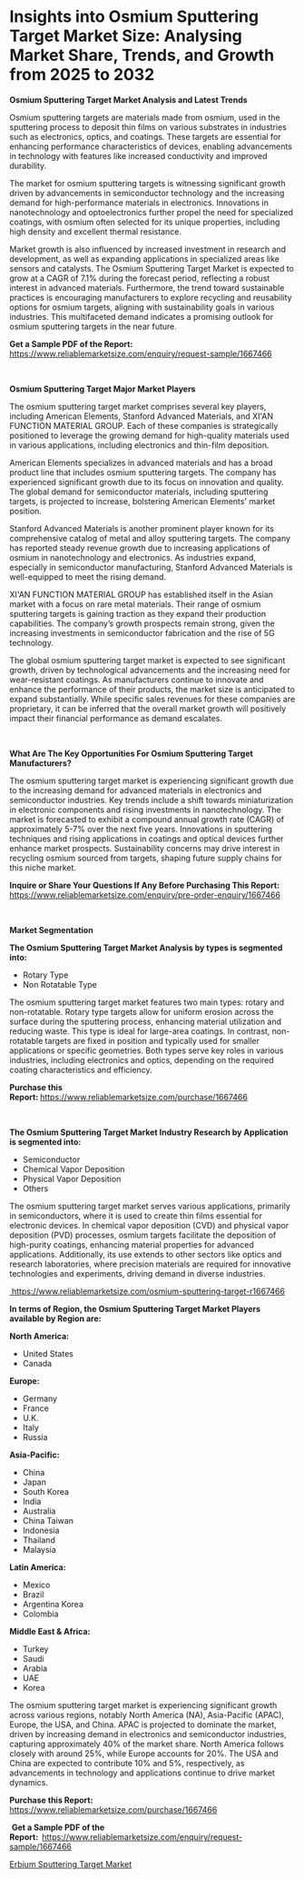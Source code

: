 <p><h1>Insights into Osmium Sputtering Target Market Size: Analysing Market Share, Trends, and Growth from 2025 to 2032</h1></p><p><strong>Osmium Sputtering Target Market Analysis and Latest Trends</strong></p>
<p><p>Osmium sputtering targets are materials made from osmium, used in the sputtering process to deposit thin films on various substrates in industries such as electronics, optics, and coatings. These targets are essential for enhancing performance characteristics of devices, enabling advancements in technology with features like increased conductivity and improved durability.</p><p>The market for osmium sputtering targets is witnessing significant growth driven by advancements in semiconductor technology and the increasing demand for high-performance materials in electronics. Innovations in nanotechnology and optoelectronics further propel the need for specialized coatings, with osmium often selected for its unique properties, including high density and excellent thermal resistance.</p><p>Market growth is also influenced by increased investment in research and development, as well as expanding applications in specialized areas like sensors and catalysts. The Osmium Sputtering Target Market is expected to grow at a CAGR of 7.1% during the forecast period, reflecting a robust interest in advanced materials. Furthermore, the trend toward sustainable practices is encouraging manufacturers to explore recycling and reusability options for osmium targets, aligning with sustainability goals in various industries. This multifaceted demand indicates a promising outlook for osmium sputtering targets in the near future.</p></p>
<p><strong>Get a Sample PDF of the Report:&nbsp;</strong> <a href="https://www.reliablemarketsize.com/enquiry/request-sample/1667466?utm_campaign=2625&utm_medium=2&utm_source=Github&utm_content=ia&utm_term=08032025&utm_id=osmium-sputtering-target">https://www.reliablemarketsize.com/enquiry/request-sample/1667466</a></p>
<p>&nbsp;</p>
<p><strong>Osmium Sputtering Target Major Market Players</strong></p>
<p><p>The osmium sputtering target market comprises several key players, including American Elements, Stanford Advanced Materials, and XI'AN FUNCTION MATERIAL GROUP. Each of these companies is strategically positioned to leverage the growing demand for high-quality materials used in various applications, including electronics and thin-film deposition.</p><p>American Elements specializes in advanced materials and has a broad product line that includes osmium sputtering targets. The company has experienced significant growth due to its focus on innovation and quality. The global demand for semiconductor materials, including sputtering targets, is projected to increase, bolstering American Elements' market position.</p><p>Stanford Advanced Materials is another prominent player known for its comprehensive catalog of metal and alloy sputtering targets. The company has reported steady revenue growth due to increasing applications of osmium in nanotechnology and electronics. As industries expand, especially in semiconductor manufacturing, Stanford Advanced Materials is well-equipped to meet the rising demand.</p><p>XI'AN FUNCTION MATERIAL GROUP has established itself in the Asian market with a focus on rare metal materials. Their range of osmium sputtering targets is gaining traction as they expand their production capabilities. The company’s growth prospects remain strong, given the increasing investments in semiconductor fabrication and the rise of 5G technology.</p><p>The global osmium sputtering target market is expected to see significant growth, driven by technological advancements and the increasing need for wear-resistant coatings. As manufacturers continue to innovate and enhance the performance of their products, the market size is anticipated to expand substantially. While specific sales revenues for these companies are proprietary, it can be inferred that the overall market growth will positively impact their financial performance as demand escalates.</p></p>
<p>&nbsp;</p>
<p><strong>What Are The Key Opportunities For Osmium Sputtering Target Manufacturers?</strong></p>
<p><p>The osmium sputtering target market is experiencing significant growth due to the increasing demand for advanced materials in electronics and semiconductor industries. Key trends include a shift towards miniaturization in electronic components and rising investments in nanotechnology. The market is forecasted to exhibit a compound annual growth rate (CAGR) of approximately 5-7% over the next five years. Innovations in sputtering techniques and rising applications in coatings and optical devices further enhance market prospects. Sustainability concerns may drive interest in recycling osmium sourced from targets, shaping future supply chains for this niche market.</p></p>
<p><strong>Inquire or Share Your Questions If Any Before Purchasing This Report:</strong> <a href="https://www.reliablemarketsize.com/enquiry/pre-order-enquiry/1667466?utm_campaign=2625&utm_medium=2&utm_source=Github&utm_content=ia&utm_term=08032025&utm_id=osmium-sputtering-target">https://www.reliablemarketsize.com/enquiry/pre-order-enquiry/1667466</a></p>
<p>&nbsp;</p>
<p><strong>Market Segmentation</strong></p>
<p><strong>The Osmium Sputtering Target Market Analysis by types is segmented into:</strong></p>
<p><ul><li>Rotary Type</li><li>Non Rotatable Type</li></ul></p>
<p><p>The osmium sputtering target market features two main types: rotary and non-rotatable. Rotary type targets allow for uniform erosion across the surface during the sputtering process, enhancing material utilization and reducing waste. This type is ideal for large-area coatings. In contrast, non-rotatable targets are fixed in position and typically used for smaller applications or specific geometries. Both types serve key roles in various industries, including electronics and optics, depending on the required coating characteristics and efficiency.</p></p>
<p><strong>Purchase this Report:&nbsp;</strong><a href="https://www.reliablemarketsize.com/purchase/1667466?utm_campaign=2625&utm_medium=2&utm_source=Github&utm_content=ia&utm_term=08032025&utm_id=osmium-sputtering-target">https://www.reliablemarketsize.com/purchase/1667466</a></p>
<p>&nbsp;</p>
<p><strong>The Osmium Sputtering Target Market Industry Research by Application is segmented into:</strong></p>
<p><ul><li>Semiconductor</li><li>Chemical Vapor Deposition</li><li>Physical Vapor Deposition</li><li>Others</li></ul></p>
<p><p>The osmium sputtering target market serves various applications, primarily in semiconductors, where it is used to create thin films essential for electronic devices. In chemical vapor deposition (CVD) and physical vapor deposition (PVD) processes, osmium targets facilitate the deposition of high-purity coatings, enhancing material properties for advanced applications. Additionally, its use extends to other sectors like optics and research laboratories, where precision materials are required for innovative technologies and experiments, driving demand in diverse industries.</p></p>
<p><a href="https://www.reliablemarketsize.com/osmium-sputtering-target-r1667466?utm_campaign=2625&utm_medium=2&utm_source=Github&utm_content=ia&utm_term=08032025&utm_id=osmium-sputtering-target">&nbsp;https://www.reliablemarketsize.com/osmium-sputtering-target-r1667466</a></p>
<p><strong>In terms of Region, the Osmium Sputtering Target Market Players available by Region are:</strong></p>
<p>
    <p> <strong> North America: </strong>
        <ul>
            <li>United States</li>
            <li>Canada</li>
        </ul>
        </p> 
    <p> <strong> Europe: </strong>
        <ul>
            <li>Germany</li>
            <li>France</li>
            <li>U.K.</li>
            <li>Italy</li>
            <li>Russia</li>
        </ul>
        </p> 
    <p> <strong> Asia-Pacific: </strong>
        <ul>
            <li>China</li>
            <li>Japan</li>
            <li>South Korea</li>
            <li>India</li>
            <li>Australia</li>
            <li>China Taiwan</li>
            <li>Indonesia</li>
            <li>Thailand</li>
            <li>Malaysia</li>
        </ul>
        </p> 
    <p> <strong> Latin America: </strong>
        <ul>
            <li>Mexico</li>
            <li>Brazil</li>
            <li>Argentina Korea</li>
            <li>Colombia</li>
        </ul>
        </p> 
    <p> <strong> Middle East & Africa: </strong>
        <ul>
            <li>Turkey</li>
            <li>Saudi</li>
            <li>Arabia</li>
            <li>UAE</li>
            <li>Korea</li>
        </ul>
    </p>
    </p>
<p><p>The osmium sputtering target market is experiencing significant growth across various regions, notably North America (NA), Asia-Pacific (APAC), Europe, the USA, and China. APAC is projected to dominate the market, driven by increasing demand in electronics and semiconductor industries, capturing approximately 40% of the market share. North America follows closely with around 25%, while Europe accounts for 20%. The USA and China are expected to contribute 10% and 5%, respectively, as advancements in technology and applications continue to drive market dynamics.</p></p>
<p><strong>Purchase this Report: </strong><a href="https://www.reliablemarketsize.com/purchase/1667466?utm_campaign=2625&utm_medium=2&utm_source=Github&utm_content=ia&utm_term=08032025&utm_id=osmium-sputtering-target">https://www.reliablemarketsize.com/purchase/1667466</a></p>
<p>&nbsp;<strong>Get a Sample PDF of the Report:&nbsp;&nbsp;</strong><a href="https://www.reliablemarketsize.com/enquiry/request-sample/1667466?utm_campaign=2625&utm_medium=2&utm_source=Github&utm_content=ia&utm_term=08032025&utm_id=osmium-sputtering-target">https://www.reliablemarketsize.com/enquiry/request-sample/1667466</a></p>
<p><strong></strong></p>
<p><p><a href="https://github.com/pearlinewhite4692/Market-Research-Report-List-1/blob/main/erbium-sputtering-target-market.md?utm_campaign=2625&utm_medium=2&utm_source=Github&utm_content=ia&utm_term=08032025&utm_id=osmium-sputtering-target">Erbium Sputtering Target Market</a></p></p>